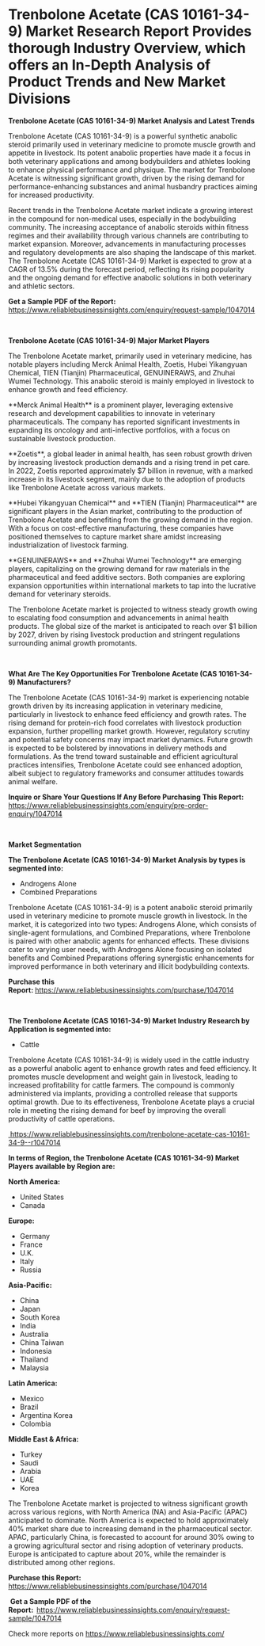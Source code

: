 <p><h1>Trenbolone Acetate (CAS 10161-34-9) Market Research Report Provides thorough Industry Overview, which offers an In-Depth Analysis of Product Trends and New Market Divisions</h1></p><p><strong>Trenbolone Acetate (CAS 10161-34-9) Market Analysis and Latest Trends</strong></p>
<p><p>Trenbolone Acetate (CAS 10161-34-9) is a powerful synthetic anabolic steroid primarily used in veterinary medicine to promote muscle growth and appetite in livestock. Its potent anabolic properties have made it a focus in both veterinary applications and among bodybuilders and athletes looking to enhance physical performance and physique. The market for Trenbolone Acetate is witnessing significant growth, driven by the rising demand for performance-enhancing substances and animal husbandry practices aiming for increased productivity.</p><p>Recent trends in the Trenbolone Acetate market indicate a growing interest in the compound for non-medical uses, especially in the bodybuilding community. The increasing acceptance of anabolic steroids within fitness regimes and their availability through various channels are contributing to market expansion. Moreover, advancements in manufacturing processes and regulatory developments are also shaping the landscape of this market. The Trenbolone Acetate (CAS 10161-34-9) Market is expected to grow at a CAGR of 13.5% during the forecast period, reflecting its rising popularity and the ongoing demand for effective anabolic solutions in both veterinary and athletic sectors.</p></p>
<p><strong>Get a Sample PDF of the Report:&nbsp;</strong> <a href="https://www.reliablebusinessinsights.com/enquiry/request-sample/1047014?utm_campaign=3079&utm_medium=2&utm_source=Github&utm_content=ia&utm_term=22032025&utm_id=trenbolone-acetate-cas-10161-34-9">https://www.reliablebusinessinsights.com/enquiry/request-sample/1047014</a></p>
<p>&nbsp;</p>
<p><strong>Trenbolone Acetate (CAS 10161-34-9) Major Market Players</strong></p>
<p><p>The Trenbolone Acetate market, primarily used in veterinary medicine, has notable players including Merck Animal Health, Zoetis, Hubei Yikangyuan Chemical, TIEN (Tianjin) Pharmaceutical, GENUINERAWS, and Zhuhai Wumei Technology. This anabolic steroid is mainly employed in livestock to enhance growth and feed efficiency.</p><p>**Merck Animal Health** is a prominent player, leveraging extensive research and development capabilities to innovate in veterinary pharmaceuticals. The company has reported significant investments in expanding its oncology and anti-infective portfolios, with a focus on sustainable livestock production. </p><p>**Zoetis**, a global leader in animal health, has seen robust growth driven by increasing livestock production demands and a rising trend in pet care. In 2022, Zoetis reported approximately $7 billion in revenue, with a marked increase in its livestock segment, mainly due to the adoption of products like Trenbolone Acetate across various markets.</p><p>**Hubei Yikangyuan Chemical** and **TIEN (Tianjin) Pharmaceutical** are significant players in the Asian market, contributing to the production of Trenbolone Acetate and benefiting from the growing demand in the region. With a focus on cost-effective manufacturing, these companies have positioned themselves to capture market share amidst increasing industrialization of livestock farming.</p><p>**GENUINERAWS** and **Zhuhai Wumei Technology** are emerging players, capitalizing on the growing demand for raw materials in the pharmaceutical and feed additive sectors. Both companies are exploring expansion opportunities within international markets to tap into the lucrative demand for veterinary steroids.</p><p>The Trenbolone Acetate market is projected to witness steady growth owing to escalating food consumption and advancements in animal health products. The global size of the market is anticipated to reach over $1 billion by 2027, driven by rising livestock production and stringent regulations surrounding animal growth promotants.</p></p>
<p>&nbsp;</p>
<p><strong>What Are The Key Opportunities For Trenbolone Acetate (CAS 10161-34-9) Manufacturers?</strong></p>
<p><p>The Trenbolone Acetate (CAS 10161-34-9) market is experiencing notable growth driven by its increasing application in veterinary medicine, particularly in livestock to enhance feed efficiency and growth rates. The rising demand for protein-rich food correlates with livestock production expansion, further propelling market growth. However, regulatory scrutiny and potential safety concerns may impact market dynamics. Future growth is expected to be bolstered by innovations in delivery methods and formulations. As the trend toward sustainable and efficient agricultural practices intensifies, Trenbolone Acetate could see enhanced adoption, albeit subject to regulatory frameworks and consumer attitudes towards animal welfare.</p></p>
<p><strong>Inquire or Share Your Questions If Any Before Purchasing This Report:</strong> <a href="https://www.reliablebusinessinsights.com/enquiry/pre-order-enquiry/1047014?utm_campaign=3079&utm_medium=2&utm_source=Github&utm_content=ia&utm_term=22032025&utm_id=trenbolone-acetate-cas-10161-34-9">https://www.reliablebusinessinsights.com/enquiry/pre-order-enquiry/1047014</a></p>
<p>&nbsp;</p>
<p><strong>Market Segmentation</strong></p>
<p><strong>The Trenbolone Acetate (CAS 10161-34-9) Market Analysis by types is segmented into:</strong></p>
<p><ul><li>Androgens Alone</li><li>Combined Preparations</li></ul></p>
<p><p>Trenbolone Acetate (CAS 10161-34-9) is a potent anabolic steroid primarily used in veterinary medicine to promote muscle growth in livestock. In the market, it is categorized into two types: Androgens Alone, which consists of single-agent formulations, and Combined Preparations, where Trenbolone is paired with other anabolic agents for enhanced effects. These divisions cater to varying user needs, with Androgens Alone focusing on isolated benefits and Combined Preparations offering synergistic enhancements for improved performance in both veterinary and illicit bodybuilding contexts.</p></p>
<p><strong>Purchase this Report:&nbsp;</strong><a href="https://www.reliablebusinessinsights.com/purchase/1047014?utm_campaign=3079&utm_medium=2&utm_source=Github&utm_content=ia&utm_term=22032025&utm_id=trenbolone-acetate-cas-10161-34-9">https://www.reliablebusinessinsights.com/purchase/1047014</a></p>
<p>&nbsp;</p>
<p><strong>The Trenbolone Acetate (CAS 10161-34-9) Market Industry Research by Application is segmented into:</strong></p>
<p><ul><li>Cattle</li></ul></p>
<p><p>Trenbolone Acetate (CAS 10161-34-9) is widely used in the cattle industry as a powerful anabolic agent to enhance growth rates and feed efficiency. It promotes muscle development and weight gain in livestock, leading to increased profitability for cattle farmers. The compound is commonly administered via implants, providing a controlled release that supports optimal growth. Due to its effectiveness, Trenbolone Acetate plays a crucial role in meeting the rising demand for beef by improving the overall productivity of cattle operations.</p></p>
<p><a href="https://www.reliablebusinessinsights.com/trenbolone-acetate-cas-10161-34-9--r1047014?utm_campaign=3079&utm_medium=2&utm_source=Github&utm_content=ia&utm_term=22032025&utm_id=trenbolone-acetate-cas-10161-34-9">&nbsp;https://www.reliablebusinessinsights.com/trenbolone-acetate-cas-10161-34-9--r1047014</a></p>
<p><strong>In terms of Region, the Trenbolone Acetate (CAS 10161-34-9) Market Players available by Region are:</strong></p>
<p>
    <p> <strong> North America: </strong>
        <ul>
            <li>United States</li>
            <li>Canada</li>
        </ul>
        </p> 
    <p> <strong> Europe: </strong>
        <ul>
            <li>Germany</li>
            <li>France</li>
            <li>U.K.</li>
            <li>Italy</li>
            <li>Russia</li>
        </ul>
        </p> 
    <p> <strong> Asia-Pacific: </strong>
        <ul>
            <li>China</li>
            <li>Japan</li>
            <li>South Korea</li>
            <li>India</li>
            <li>Australia</li>
            <li>China Taiwan</li>
            <li>Indonesia</li>
            <li>Thailand</li>
            <li>Malaysia</li>
        </ul>
        </p> 
    <p> <strong> Latin America: </strong>
        <ul>
            <li>Mexico</li>
            <li>Brazil</li>
            <li>Argentina Korea</li>
            <li>Colombia</li>
        </ul>
        </p> 
    <p> <strong> Middle East & Africa: </strong>
        <ul>
            <li>Turkey</li>
            <li>Saudi</li>
            <li>Arabia</li>
            <li>UAE</li>
            <li>Korea</li>
        </ul>
    </p>
    </p>
<p><p>The Trenbolone Acetate market is projected to witness significant growth across various regions, with North America (NA) and Asia-Pacific (APAC) anticipated to dominate. North America is expected to hold approximately 40% market share due to increasing demand in the pharmaceutical sector. APAC, particularly China, is forecasted to account for around 30% owing to a growing agricultural sector and rising adoption of veterinary products. Europe is anticipated to capture about 20%, while the remainder is distributed among other regions.</p></p>
<p><strong>Purchase this Report: </strong><a href="https://www.reliablebusinessinsights.com/purchase/1047014?utm_campaign=3079&utm_medium=2&utm_source=Github&utm_content=ia&utm_term=22032025&utm_id=trenbolone-acetate-cas-10161-34-9">https://www.reliablebusinessinsights.com/purchase/1047014</a></p>
<p>&nbsp;<strong>Get a Sample PDF of the Report:&nbsp;&nbsp;</strong><a href="https://www.reliablebusinessinsights.com/enquiry/request-sample/1047014?utm_campaign=3079&utm_medium=2&utm_source=Github&utm_content=ia&utm_term=22032025&utm_id=trenbolone-acetate-cas-10161-34-9">https://www.reliablebusinessinsights.com/enquiry/request-sample/1047014</a></p>
<p><strong></strong></p>
<p>Check more reports on <a href="https://www.reliablebusinessinsights.com/?utm_campaign=3079&utm_medium=2&utm_source=Github&utm_content=ia&utm_term=22032025&utm_id=trenbolone-acetate-cas-10161-34-9">https://www.reliablebusinessinsights.com/</a></p>